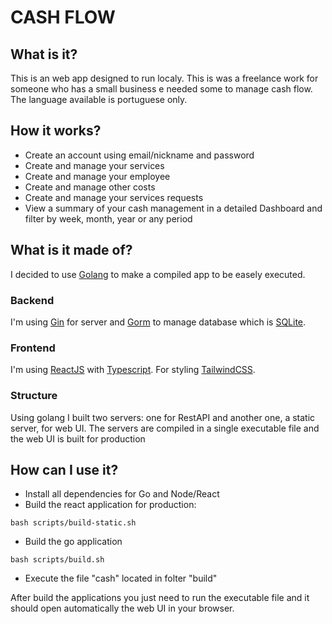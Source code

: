 # CASH FLOW

## What is it?
This is an web app designed to run localy. This is was a freelance work for someone who has a small business e needed some to manage cash flow. The language available is portuguese only.

## How it works?
- Create an account using email/nickname and password
- Create and manage your services
- Create and manage your employee
- Create and manage other costs
- Create and manage your services requests
- View a summary of your cash management in a detailed Dashboard and filter by week, month, year or any period

## What is it made of?
I decided to use [Golang](https://go.dev/) to make a compiled app to be easely executed.

### Backend
  I'm using [Gin](https://gin-gonic.com/) for server and [Gorm](https://gorm.io/) to manage database which is [SQLite](https://www.sqlite.org/).

### Frontend
  I'm using [ReactJS](https://react.dev/) with [Typescript](https://www.typescriptlang.org/). For styling [TailwindCSS](https://tailwindcss.com/).


### Structure
  Using golang I built two servers: one for RestAPI and another one, a static server, for web UI. The servers are compiled in a single executable file and the web UI is built for production

## How can I use it?
- Install all dependencies for Go and Node/React
- Build the react application for production:
```
bash scripts/build-static.sh
```
- Build the go application
```
bash scripts/build.sh
```
- Execute the file "cash" located in folter "build"

After build the applications you just need to run the executable file and it should open automatically the web UI in your browser. 
